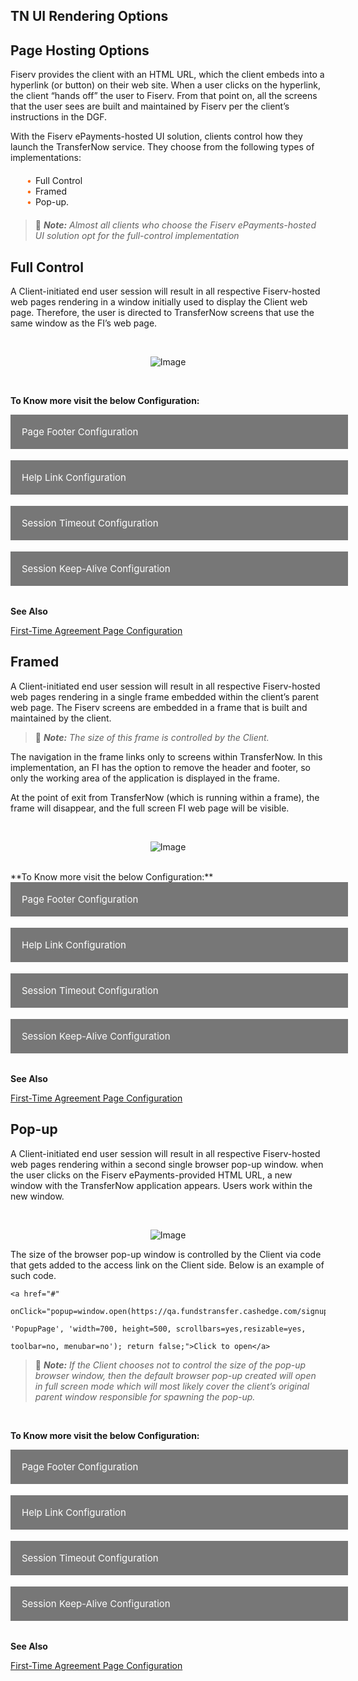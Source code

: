 ## TN UI Rendering Options  

## Page Hosting Options 

Fiserv provides the client with an HTML URL, which the client embeds into a hyperlink (or button) on their web site. When a user clicks on the hyperlink, the client “hands off” the user to Fiserv. From that point on, all the screens that the user sees are built and maintained by Fiserv per the client’s instructions in the DGF. 

With the Fiserv ePayments-hosted UI solution, clients control how they launch the TransferNow service. They choose from the following types of implementations: 

<div class="card-body">
<ul>
<li>Full Control </li>
<li>Framed</li>
<li>Pop-up.</li>
</ul>
</div>

<!-- theme: info -->

> :memo: _**Note:** Almost all clients who choose the Fiserv ePayments-hosted UI solution opt for the full-control implementation_



<!--

type: tab

titles: Full Control , Framed, Pop-up

-->




## Full Control

A Client-initiated end user session will result in all respective Fiserv-hosted web pages rendering in a window initially used to display the Client web page. Therefore, the user is directed to TransferNow screens that use the same window as the FI’s web page. 

&nbsp;

<center>

![Image](../../../assets/images/add-an-account-create-transfer.png) <br />


</center> 
</br>

**To Know more visit the below Configuration:**

<div>
 <input type="checkbox" class="collapsible-checkbox" id="section1">
    <label class="label-expand" for="section1">Page Footer Configuration</label>
    <div class="content-expand">
<p>Most Fiserv-hosted pages display a footer containing Client-defined URLs that link to the Client’s Terms of Service, Security Policy, and Privacy Policy. Each URL, when selected, will result in the content being displayed in a separate pop-up window. 
</br></br>
Also, content that each URL points to is hosted by the Client and not Fiserv, and if the Client does not define a URL for one of the footer links, then that link will not be displayed on any applicable Fiserv hosted page. 
</p>
</br>
<p class = "block-quote">Note:<i>The Client preference for this option is to be indicated in the DGF.</i></p>
</div>
</div> </br>
<div>
 <input type="checkbox" class="collapsible-checkbox" id="section2">
    <label class="label-expand" for="section2">Help Link Configuration</label>
    <div class="content-expand">
Fiserv-hosted TN pages contain an optional Help link that, when clicked, will display a Fiserv specific help page, as shown in the following figure.
</br>
<center>

<img src="https://raw.githubusercontent.com/Fiserv/transfer-now/develop/assets/images/help.png">

</center> 
</br>
<p class = "block-quote">Note:<i>The Client preference for this option is to be indicated in the DGF.</i></p>
</div>
</div> 
</br>
<div>
 <input type="checkbox" class="collapsible-checkbox" id="section3">
    <label class="label-expand" for="section3">Session Timeout Configuration</label>
    <div class="content-expand">
<p>With Full Control or Framed implementations, an end user session timeout on the Fiserv side will result in the browser redirecting the end user to a Client specified URL initially passed to Fiserv by the Client as part of an end user payload post. For the Pop-Up implementation, Fiserv first informs the end user, via a dialog box (see the figure that follows), that their session has expired on the Fiserv side and after the end user clicks OK, the dialog box closes and the pop-up window would then redirect to the Client specified URL. </p>


<center>

<img src="https://raw.githubusercontent.com/Fiserv/transfer-now/develop/assets/images/Session-timeout-config.png"></br>

</center> 

<p>The Client specified return URL is passed in as part of each end user’s payload post; Failure to pass a return URL in the end user’s payload will result in the end user being redirected to the Client’s specified Logout URL. </p>

<p>Finally, Fiserv suggests that the Client configure a session timeout expiration period to be less than that used as the session timeout period on the client’s side.</p>
</br>
<p class = "block-quote">Note:<i>The Client preference for this option is to be indicated in the DGF.</i></p>
</div>
</div> </br>
<div>
 <input type="checkbox" class="collapsible-checkbox" id="section4">
    <label class="label-expand" for="section4">Session Keep-Alive Configuration</label>
    <div class="content-expand">
<p>To keep an end user’s initiating Client-side session alive, a URL is embedded into all the Fiserv hosted pages that links to a blank 1x1 pixel image hosted on the Client’s web server. Fiserv will retrieve this image from the Client’s web server at periodic intervals via Fiserv hosted page code, or whenever a new Fiserv hosted page is displayed or refreshed. This essentially tricks the Client’s web server into thinking that the request came from the end user’s originating Client-side session. </p>
</br>
<p>For example, assume an end user logs into a Client web server (thus creating a new Client-side session) and that the end user is then presented with a browser page composed of images loaded from that same web server’s image deployment directory called client_app/images. Assume also that this directory contains a blank 1x1 pixel called keepalive.gif. The end user now clicks on a link that allows him/her to access the service. When the Fiserv web server serves up the requested page, that page contains a link to the keepalive.gif image contained in the Client’s client_app/images directory: </p>

``` 
https://www.someclient.com/client_app/images/keepalive.gif

```

</br>
<p>Thus, to the Client’s web server it looks as if the image is being retrieved via the end user’s initiating session and, therefore, will flag the end user’s session as still being active. </p>
</br>
<p>If a gif is not available on the Client web server responsible for creating the end user’s original session (i.e., a different server is used to manage images), a user’s session can still be kept alive via a URL that returns an empty page as long as the URL points to a resource hosted on that same web server. An example of such a URL might be: </p>

```
https://www.someclient.com/client_app/jsp/keepAlive.jsp` 

```

</br>
<p class = "block-quote">Note:<i>The Client preference for this option is to be indicated in the DGF.</i></p>
</div>
</div> </br>

**See Also**

[First-Time Agreement Page Configuration](?path=docs/getting-started/TN-UI-Widget/First-Time_Agreement_Page_Configuration.md)
<!-- type: tab -->





## Framed 

A Client-initiated end user session will result in all respective Fiserv-hosted web pages rendering in a single frame embedded within the client’s parent web page. The Fiserv screens are embedded in a frame that is built and maintained by the client. 

<!-- theme: info -->

> :memo: _**Note:** The size of this frame is controlled by the Client._

The navigation in the frame links only to screens within TransferNow. In this implementation, an FI has the option to remove the header and footer, so only the working area of the application is displayed in the frame. 

At the point of exit from TransferNow (which is running within a frame), the frame will disappear, and the full screen FI web page will be visible. 

&nbsp;

<center>

![Image](../../../assets/images/Iframe.png) <br />


</center> 

</br>
**To Know more visit the below Configuration:**

<div>
 <input type="checkbox" class="collapsible-checkbox" id="section5">
    <label class="label-expand" for="section5">Page Footer Configuration</label>
    <div class="content-expand">
<p>Most Fiserv-hosted pages display a footer containing Client-defined URLs that link to the Client’s Terms of Service, Security Policy, and Privacy Policy. Each URL, when selected, will result in the content being displayed in a separate pop-up window. 
</br></br>
Also, content that each URL points to is hosted by the Client and not Fiserv, and if the Client does not define a URL for one of the footer links, then that link will not be displayed on any applicable Fiserv hosted page. 
</p>
</br>
<p class = "block-quote">Note:<i>The Client preference for this option is to be indicated in the DGF.</i></p>
</div>
</div> </br>
<div>
 <input type="checkbox" class="collapsible-checkbox" id="section6">
    <label class="label-expand" for="section6">Help Link Configuration</label>
    <div class="content-expand">
Fiserv-hosted TN pages contain an optional Help link that, when clicked, will display a Fiserv specific help page, as shown in the following figure.
</br>
<center>

<img src="https://raw.githubusercontent.com/Fiserv/transfer-now/develop/assets/images/help.png">

</center> 
</br>
<p class = "block-quote">Note:<i>The Client preference for this option is to be indicated in the DGF.</i></p>
</div>
</div> 
</br>
<div>
 <input type="checkbox" class="collapsible-checkbox" id="section7">
    <label class="label-expand" for="section7">Session Timeout Configuration</label>
    <div class="content-expand">
<p>With Full Control or Framed implementations, an end user session timeout on the Fiserv side will result in the browser redirecting the end user to a Client specified URL initially passed to Fiserv by the Client as part of an end user payload post. For the Pop-Up implementation, Fiserv first informs the end user, via a dialog box (see the figure that follows), that their session has expired on the Fiserv side and after the end user clicks OK, the dialog box closes and the pop-up window would then redirect to the Client specified URL. </p>


<center>

<img src="https://raw.githubusercontent.com/Fiserv/transfer-now/develop/assets/images/Session-timeout-config.png"></br>

</center> 

<p>The Client specified return URL is passed in as part of each end user’s payload post; Failure to pass a return URL in the end user’s payload will result in the end user being redirected to the Client’s specified Logout URL. </p>

<p>Finally, Fiserv suggests that the Client configure a session timeout expiration period to be less than that used as the session timeout period on the client’s side.</p>
</br>
<p class = "block-quote">Note:<i>The Client preference for this option is to be indicated in the DGF.</i></p>
</div>
</div> </br>
<div>
 <input type="checkbox" class="collapsible-checkbox" id="section8">
    <label class="label-expand" for="section8">Session Keep-Alive Configuration</label>
    <div class="content-expand">
<p>To keep an end user’s initiating Client-side session alive, a URL is embedded into all the Fiserv hosted pages that links to a blank 1x1 pixel image hosted on the Client’s web server. Fiserv will retrieve this image from the Client’s web server at periodic intervals via Fiserv hosted page code, or whenever a new Fiserv hosted page is displayed or refreshed. This essentially tricks the Client’s web server into thinking that the request came from the end user’s originating Client-side session. </p>
</br>
<p>For example, assume an end user logs into a Client web server (thus creating a new Client-side session) and that the end user is then presented with a browser page composed of images loaded from that same web server’s image deployment directory called client_app/images. Assume also that this directory contains a blank 1x1 pixel called keepalive.gif. The end user now clicks on a link that allows him/her to access the service. When the Fiserv web server serves up the requested page, that page contains a link to the keepalive.gif image contained in the Client’s client_app/images directory: </p>

```
https://www.someclient.com/client_app/images/keepalive.gif

```

</br>
<p>Thus, to the Client’s web server it looks as if the image is being retrieved via the end user’s initiating session and, therefore, will flag the end user’s session as still being active. </p>
</br>
<p>If a gif is not available on the Client web server responsible for creating the end user’s original session (i.e., a different server is used to manage images), a user’s session can still be kept alive via a URL that returns an empty page as long as the URL points to a resource hosted on that same web server. An example of such a URL might be: </p>

```
https://www.someclient.com/client_app/jsp/keepAlive.jsp

```
</br>
<p class = "block-quote">Note:<i>The Client preference for this option is to be indicated in the DGF.</i></p>
</div>
</div> </br>

**See Also**

[First-Time Agreement Page Configuration](?path=docs/getting-started/TN-UI-Widget/First-Time_Agreement_Page_Configuration.md)

 <!-- type: tab -->





## Pop-up 

A Client-initiated end user session will result in all respective Fiserv-hosted web pages rendering within a second single browser pop-up window. when the user clicks on the Fiserv ePayments-provided HTML URL, a new window with the TransferNow application appears. Users work within the new window. 

&nbsp;

<center>

![Image](../../../assets/images/Popup.png) <br />


</center> 

The size of the browser pop-up window is controlled by the Client via code that gets added to the access link on the Client side. Below is an example of such code. 

 

```
<a href="#"  

onClick="popup=window.open(https://qa.fundstransfer.cashedge.com/signupGRel',  

'PopupPage', 'width=700, height=500, scrollbars=yes,resizable=yes, 

toolbar=no, menubar=no'); return false;">Click to open</a>
```
 

<!-- theme: info -->

> :memo: _**Note:** If the Client chooses not to control the size of the pop-up browser window, then the default browser pop-up created will open in full screen mode which will most likely cover the client’s original parent window responsible for spawning the pop-up._
</br>

**To Know more visit the below Configuration:**

<div>
 <input type="checkbox" class="collapsible-checkbox" id="section9">
    <label class="label-expand" for="section9">Page Footer Configuration</label>
    <div class="content-expand">
<p>Most Fiserv-hosted pages display a footer containing Client-defined URLs that link to the Client’s Terms of Service, Security Policy, and Privacy Policy. Each URL, when selected, will result in the content being displayed in a separate pop-up window. 
</br></br>
Also, content that each URL points to is hosted by the Client and not Fiserv, and if the Client does not define a URL for one of the footer links, then that link will not be displayed on any applicable Fiserv hosted page. 
</p>
</br>
<p class = "block-quote">Note:<i>The Client preference for this option is to be indicated in the DGF.</i></p>
</div>
</div> </br>
<div>
 <input type="checkbox" class="collapsible-checkbox" id="section10">
    <label class="label-expand" for="section10">Help Link Configuration</label>
    <div class="content-expand">
Fiserv-hosted TN pages contain an optional Help link that, when clicked, will display a Fiserv specific help page, as shown in the following figure.
</br>
<center>

<img src="https://raw.githubusercontent.com/Fiserv/transfer-now/develop/assets/images/help.png">

</center> 
</br>
<p class = "block-quote">Note:<i>The Client preference for this option is to be indicated in the DGF.</i></p>
</div>
</div> 
</br>
<div>
 <input type="checkbox" class="collapsible-checkbox" id="section11">
    <label class="label-expand" for="section11">Session Timeout Configuration</label>
    <div class="content-expand">
<p>With Full Control or Framed implementations, an end user session timeout on the Fiserv side will result in the browser redirecting the end user to a Client specified URL initially passed to Fiserv by the Client as part of an end user payload post. For the Pop-Up implementation, Fiserv first informs the end user, via a dialog box (see the figure that follows), that their session has expired on the Fiserv side and after the end user clicks OK, the dialog box closes and the pop-up window would then redirect to the Client specified URL. </p>


<center>

<img src="https://raw.githubusercontent.com/Fiserv/transfer-now/develop/assets/images/Session-timeout-config.png"></br>

</center> 

<p>The Client specified return URL is passed in as part of each end user’s payload post; Failure to pass a return URL in the end user’s payload will result in the end user being redirected to the Client’s specified Logout URL. </p>

<p>Finally, Fiserv suggests that the Client configure a session timeout expiration period to be less than that used as the session timeout period on the client’s side.</p>
</br>
<p class = "block-quote">Note:<i>The Client preference for this option is to be indicated in the DGF.</i></p>
</div>
</div> </br>
<div>
 <input type="checkbox" class="collapsible-checkbox" id="section12">
    <label class="label-expand" for="section12">Session Keep-Alive Configuration</label>
    <div class="content-expand">
<p>To keep an end user’s initiating Client-side session alive, a URL is embedded into all the Fiserv hosted pages that links to a blank 1x1 pixel image hosted on the Client’s web server. Fiserv will retrieve this image from the Client’s web server at periodic intervals via Fiserv hosted page code, or whenever a new Fiserv hosted page is displayed or refreshed. This essentially tricks the Client’s web server into thinking that the request came from the end user’s originating Client-side session. </p>
</br>
<p>For example, assume an end user logs into a Client web server (thus creating a new Client-side session) and that the end user is then presented with a browser page composed of images loaded from that same web server’s image deployment directory called client_app/images. Assume also that this directory contains a blank 1x1 pixel called keepalive.gif. The end user now clicks on a link that allows him/her to access the service. When the Fiserv web server serves up the requested page, that page contains a link to the keepalive.gif image contained in the Client’s client_app/images directory: </p>

```
 https://www.someclient.com/client_app/images/keepalive.gif

```

</br>
<p>Thus, to the Client’s web server it looks as if the image is being retrieved via the end user’s initiating session and, therefore, will flag the end user’s session as still being active. </p>
</br>
<p>If a gif is not available on the Client web server responsible for creating the end user’s original session (i.e., a different server is used to manage images), a user’s session can still be kept alive via a URL that returns an empty page as long as the URL points to a resource hosted on that same web server. An example of such a URL might be: </p>

```
https://www.someclient.com/client_app/jsp/keepAlive.jsp` 

```

</br>
<p class = "block-quote">Note:<i>The Client preference for this option is to be indicated in the DGF.</i></p>
</div>
</div> </br>

**See Also**

[First-Time Agreement Page Configuration](?path=docs/getting-started/TN-UI-Widget/First-Time_Agreement_Page_Configuration.md)
 
<!-- type: tab-end -->



<style>
    .card-body ul {
        list-style: none;
        padding-left: 20px;
    }
    .card-body ul li::before {
        content: "\2022";
        font-size: 1em;
        color: #f60;
        display: inline-block;
        width: 1em;
        margin-left: -1em;
    }
    .collapsible-container {
        width: 100%;
    }

    .collapsible-checkbox {
        display: none;
    }

    .label-expand {
        background-color: #777;
        color: white;
        cursor: pointer;
        padding: 18px;
        width: 100%;
        border: none;
        text-align: left;
        outline: none;
        font-size: 15px;
        display: inline-block;
        margin-bottom: 1px;
    }

    .collapsible-checkbox:checked+.label-expand {
        background-color: #555;
    }

    .content-expand {
        padding: 0 18px;
        display: none;
        overflow: hidden;
        background-color: #f1f1f1;
    }

    .collapsible-checkbox:checked+.label-expand+.content-expand {
        display: block;
    }

    .block-quote {
        padding: 1em;
        color: #6a737d;
        border-left: 0.375em solid #40a9ff;
        background: #e6f7ff;
        border-radius: 3px;
    }

    .content-left {
        width: 50%
    }

    .image-otp {
        width: 40%
    }

    .content-body {
        display: flex;
        align-items: center;
        justify-content: space-between;
        padding: 20px;
    }

    .image-center {
      display: block;
      margin-left: auto;
      margin-right: auto;
      width: 70%;
    }
    
    .card-body {
        margin: 20px;
    }
</style>


